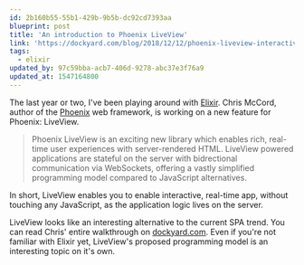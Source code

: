 ```yaml
---
id: 2b160b55-55b1-429b-9b5b-dc92cd7393aa
blueprint: post
title: 'An introduction to Phoenix LiveView'
link: 'https://dockyard.com/blog/2018/12/12/phoenix-liveview-interactive-real-time-apps-no-need-to-write-javascript'
tags:
  - elixir
updated_by: 97c59bba-acb7-406d-9278-abc37e3f76a9
updated_at: 1547164800
---
```

The last year or two, I've been playing around with [Elixir](https://elixir-lang.org). Chris McCord, author of the [Phoenix](https://www.phoenixframework.org) web framework, is working on a new feature for Phoenix: LiveView.

> Phoenix LiveView is an exciting new library which enables rich, real-time user experiences with server-rendered HTML. LiveView powered applications are stateful on the server with bidrectional communication via WebSockets, offering a vastly simplified programming model compared to JavaScript alternatives.

In short, LiveView enables you to enable interactive, real-time app, without touching any JavaScript, as the application logic lives on the server.

LiveView looks like an interesting alternative to the current SPA trend. You can read Chris' entire walkthrough on [dockyard.com](https://dockyard.com/blog/2018/12/12/phoenix-liveview-interactive-real-time-apps-no-need-to-write-javascript). Even if you're not familiar with Elixir yet, LiveView's proposed programming model is an interesting topic on it's own.